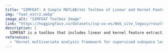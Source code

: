 ```yaml
---
title: "SIMFEAT: A Simple MATLAB(tm) Toolbox of Linear and Kernel Feature Extraction"
img: "feat_extr2.webp"
image_alt: "SIMFEAT Toolbox Image"
link: "https://huggingface.co/datasets/isp-uv-es/Web_site_legacy/resolve/main/code/soft_feature/simfeat.zip"
description: |
  SIMFEAT is a toolbox that includes linear and kernel feature extraction methods. Linear methods: PCA, MNF, CCA, PLS, OPLS. Kernel methods: KPCA, KMNF, KCCA, KPLS, KOPLS, KECA.
references:
  - "Kernel multivariate analysis framework for supervised subspace learning: A tutorial on linear and kernel multivariate methods. Arenas-Garcia, J., Petersen, K.B., Camps-Valls, G., Hansen, L.K. IEEE Signal Processing Magazine, 30(4):16-29, 2013."
---
```

